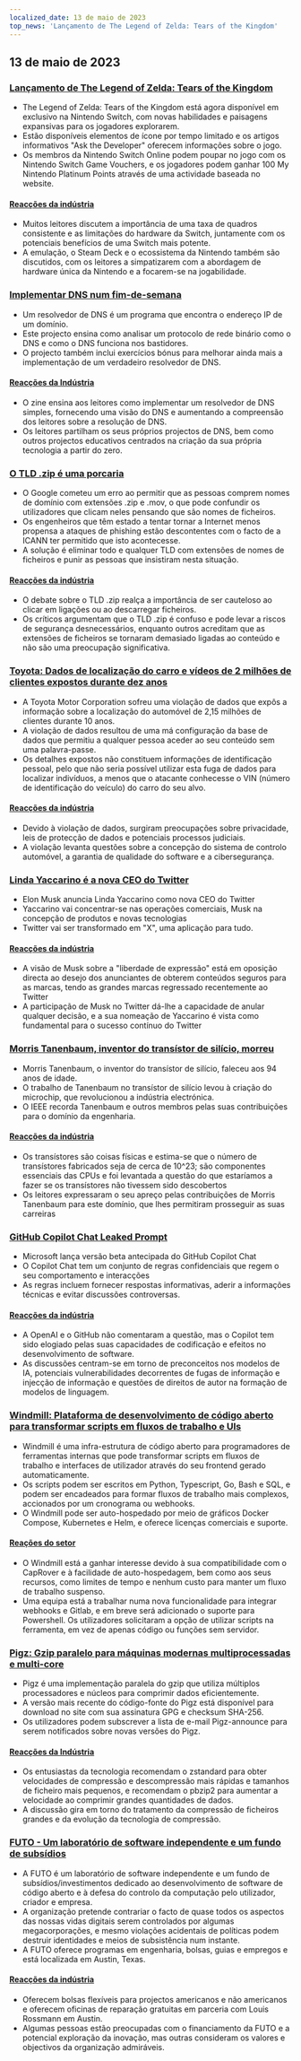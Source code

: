 ```yaml
---
localized_date: 13 de maio de 2023
top_news: 'Lançamento de The Legend of Zelda: Tears of the Kingdom'
---
```




## 13 de maio de 2023

### [Lançamento de The Legend of Zelda: Tears of the Kingdom](https://www.zelda.com/tears-of-the-kingdom/)

- The Legend of Zelda: Tears of the Kingdom está agora disponível em exclusivo na Nintendo Switch, com novas habilidades e paisagens expansivas para os jogadores explorarem.
- Estão disponíveis elementos de ícone por tempo limitado e os artigos informativos "Ask the Developer" oferecem informações sobre o jogo.
- Os membros da Nintendo Switch Online podem poupar no jogo com os Nintendo Switch Game Vouchers, e os jogadores podem ganhar 100 My Nintendo Platinum Points através de uma actividade baseada no website.

#### [Reacções da indústria](http://news.ycombinator.com/item?id=35912318)

- Muitos leitores discutem a importância de uma taxa de quadros consistente e as limitações do hardware da Switch, juntamente com os potenciais benefícios de uma Switch mais potente.
- A emulação, o Steam Deck e o ecossistema da Nintendo também são discutidos, com os leitores a simpatizarem com a abordagem de hardware única da Nintendo e a focarem-se na jogabilidade.

### [Implementar DNS num fim-de-semana](https://implement-dns.wizardzines.com/)

- Um resolvedor de DNS é um programa que encontra o endereço IP de um domínio.
- Este projecto ensina como analisar um protocolo de rede binário como o DNS e como o DNS funciona nos bastidores.
- O projecto também inclui exercícios bónus para melhorar ainda mais a implementação de um verdadeiro resolvedor de DNS.

#### [Reacções da Indústria](http://news.ycombinator.com/item?id=35916064)

- O zine ensina aos leitores como implementar um resolvedor de DNS simples, fornecendo uma visão do DNS e aumentando a compreensão dos leitores sobre a resolução de DNS.
- Os leitores partilham os seus próprios projectos de DNS, bem como outros projectos educativos centrados na criação da sua própria tecnologia a partir do zero.

### [O TLD .zip é uma porcaria](https://financialstatement.zip/)

- O Google cometeu um erro ao permitir que as pessoas comprem nomes de domínio com extensões .zip e .mov, o que pode confundir os utilizadores que clicam neles pensando que são nomes de ficheiros.
- Os engenheiros que têm estado a tentar tornar a Internet menos propensa a ataques de phishing estão descontentes com o facto de a ICANN ter permitido que isto acontecesse.
- A solução é eliminar todo e qualquer TLD com extensões de nomes de ficheiros e punir as pessoas que insistiram nesta situação.

#### [Reacções da indústria](http://news.ycombinator.com/item?id=35920336)

- O debate sobre o TLD .zip realça a importância de ser cauteloso ao clicar em ligações ou ao descarregar ficheiros.
- Os críticos argumentam que o TLD .zip é confuso e pode levar a riscos de segurança desnecessários, enquanto outros acreditam que as extensões de ficheiros se tornaram demasiado ligadas ao conteúdo e não são uma preocupação significativa.

### [Toyota: Dados de localização do carro e vídeos de 2 milhões de clientes expostos durante dez anos](https://www.bleepingcomputer.com/news/security/toyota-car-location-data-of-2-million-customers-exposed-for-ten-years/)

- A Toyota Motor Corporation sofreu uma violação de dados que expôs a informação sobre a localização do automóvel de 2,15 milhões de clientes durante 10 anos.
- A violação de dados resultou de uma má configuração da base de dados que permitiu a qualquer pessoa aceder ao seu conteúdo sem uma palavra-passe.
- Os detalhes expostos não constituem informações de identificação pessoal, pelo que não seria possível utilizar esta fuga de dados para localizar indivíduos, a menos que o atacante conhecesse o VIN (número de identificação do veículo) do carro do seu alvo.

#### [Reacções da indústria](http://news.ycombinator.com/item?id=35919133)

- Devido à violação de dados, surgiram preocupações sobre privacidade, leis de protecção de dados e potenciais processos judiciais.
- A violação levanta questões sobre a concepção do sistema de controlo automóvel, a garantia de qualidade do software e a cibersegurança.

### [Linda Yaccarino é a nova CEO do Twitter](https://twitter.com/elonmusk/status/1657050349608501249)

- Elon Musk anuncia Linda Yaccarino como nova CEO do Twitter
- Yaccarino vai concentrar-se nas operações comerciais, Musk na concepção de produtos e novas tecnologias
- Twitter vai ser transformado em "X", uma aplicação para tudo.

#### [Reacções da indústria](http://news.ycombinator.com/item?id=35917912)

- A visão de Musk sobre a "liberdade de expressão" está em oposição directa ao desejo dos anunciantes de obterem conteúdos seguros para as marcas, tendo as grandes marcas regressado recentemente ao Twitter
- A participação de Musk no Twitter dá-lhe a capacidade de anular qualquer decisão, e a sua nomeação de Yaccarino é vista como fundamental para o sucesso contínuo do Twitter

### [Morris Tanenbaum, inventor do transístor de silício, morreu](https://spectrum.ieee.org/in-memoriam-may-2023)

- Morris Tanenbaum, o inventor do transístor de silício, faleceu aos 94 anos de idade.
- O trabalho de Tanenbaum no transístor de silício levou à criação do microchip, que revolucionou a indústria electrónica.
- O IEEE recorda Tanenbaum e outros membros pelas suas contribuições para o domínio da engenharia.

#### [Reacções da indústria](http://news.ycombinator.com/item?id=35920261)

- Os transístores são coisas físicas e estima-se que o número de transístores fabricados seja de cerca de 10^23; são componentes essenciais das CPUs e foi levantada a questão do que estaríamos a fazer se os transístores não tivessem sido descobertos
- Os leitores expressaram o seu apreço pelas contribuições de Morris Tanenbaum para este domínio, que lhes permitiram prosseguir as suas carreiras

### [GitHub Copilot Chat Leaked Prompt](https://twitter.com/marvinvonhagen/status/1657060506371346432)

- Microsoft lança versão beta antecipada do GitHub Copilot Chat
- O Copilot Chat tem um conjunto de regras confidenciais que regem o seu comportamento e interacções
- As regras incluem fornecer respostas informativas, aderir a informações técnicas e evitar discussões controversas.

#### [Reacções da indústria](http://news.ycombinator.com/item?id=35921375)

- A OpenAI e o GitHub não comentaram a questão, mas o Copilot tem sido elogiado pelas suas capacidades de codificação e efeitos no desenvolvimento de software.
- As discussões centram-se em torno de preconceitos nos modelos de IA, potenciais vulnerabilidades decorrentes de fugas de informação e injecção de informação e questões de direitos de autor na formação de modelos de linguagem.

### [Windmill: Plataforma de desenvolvimento de código aberto para transformar scripts em fluxos de trabalho e UIs](https://github.com/windmill-labs/windmill)

- Windmill é uma infra-estrutura de código aberto para programadores de ferramentas internas que pode transformar scripts em fluxos de trabalho e interfaces de utilizador através do seu frontend gerado automaticamente.
- Os scripts podem ser escritos em Python, Typescript, Go, Bash e SQL, e podem ser encadeados para formar fluxos de trabalho mais complexos, accionados por um cronograma ou webhooks.
- O Windmill pode ser auto-hospedado por meio de gráficos Docker Compose, Kubernetes e Helm, e oferece licenças comerciais e suporte.

#### [Reações do setor](http://news.ycombinator.com/item?id=35920082)

- O Windmill está a ganhar interesse devido à sua compatibilidade com o CapRover e à facilidade de auto-hospedagem, bem como aos seus recursos, como limites de tempo e nenhum custo para manter um fluxo de trabalho suspenso.
- Uma equipa está a trabalhar numa nova funcionalidade para integrar webhooks e Gitlab, e em breve será adicionado o suporte para Powershell. Os utilizadores solicitaram a opção de utilizar scripts na ferramenta, em vez de apenas código ou funções sem servidor.

### [Pigz: Gzip paralelo para máquinas modernas multiprocessadas e multi-core](https://zlib.net/pigz/)

- Pigz é uma implementação paralela do gzip que utiliza múltiplos processadores e núcleos para comprimir dados eficientemente.
- A versão mais recente do código-fonte do Pigz está disponível para download no site com sua assinatura GPG e checksum SHA-256.
- Os utilizadores podem subscrever a lista de e-mail Pigz-announce para serem notificados sobre novas versões do Pigz.

#### [Reacções da Indústria](http://news.ycombinator.com/item?id=35914447)

- Os entusiastas da tecnologia recomendam o zstandard para obter velocidades de compressão e descompressão mais rápidas e tamanhos de ficheiro mais pequenos, e recomendam o pbzip2 para aumentar a velocidade ao comprimir grandes quantidades de dados.
- A discussão gira em torno do tratamento da compressão de ficheiros grandes e da evolução da tecnologia de compressão.

### [FUTO - Um laboratório de software independente e um fundo de subsídios](https://futo.org/)

- A FUTO é um laboratório de software independente e um fundo de subsídios/investimentos dedicado ao desenvolvimento de software de código aberto e à defesa do controlo da computação pelo utilizador, criador e empresa.
- A organização pretende contrariar o facto de quase todos os aspectos das nossas vidas digitais serem controlados por algumas megacorporações, e mesmo violações acidentais de políticas podem destruir identidades e meios de subsistência num instante.
- A FUTO oferece programas em engenharia, bolsas, guias e empregos e está localizada em Austin, Texas.

#### [Reacções da indústria](http://news.ycombinator.com/item?id=35911406)

- Oferecem bolsas flexíveis para projectos americanos e não americanos e oferecem oficinas de reparação gratuitas em parceria com Louis Rossmann em Austin.
- Algumas pessoas estão preocupadas com o financiamento da FUTO e a potencial exploração da inovação, mas outras consideram os valores e objectivos da organização admiráveis.


